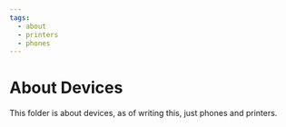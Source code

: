 ```yaml
---
tags:
  - about
  - printers
  - phones
---
```

# About Devices

This folder is about devices, as of writing this, just phones and printers.
